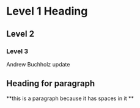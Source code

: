 # Level 1 Heading

## Level 2

### Level 3

 Andrew Buchholz update
## Heading for paragraph 
 **this is a paragraph because it has spaces in it **
